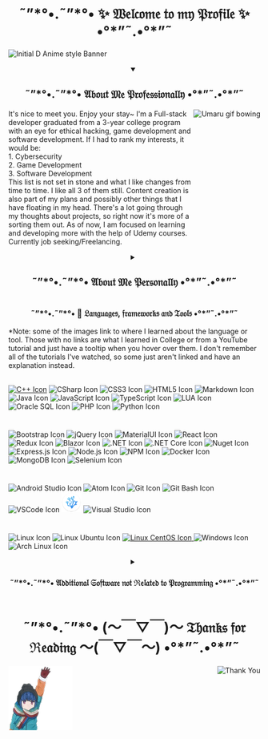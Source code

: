 <h1 align="center">˜”*°•.˜”*°• ✨ 𝔚𝔢𝔩𝔠𝔬𝔪𝔢 𝔱𝔬 𝔪𝔶 𝔓𝔯𝔬𝔣𝔦𝔩𝔢 ✨ •°*”˜.•°*”˜</h1>

![Initial D Anime style Banner](https://github.com/KagamiharaYuzu/KagamiharaYuzu/blob/main/assets/Banner.png?raw=true)

<details open>
<summary align="center"><h2>˜”*°•.˜”*°• 𝔄𝔟𝔬𝔲𝔱 𝔐𝔢 𝔓𝔯𝔬𝔣𝔢𝔰𝔰𝔦𝔬𝔫𝔞𝔩𝔩𝔶 •°*”˜.•°*”˜</h2></summary>
<p><img src="https://media.tenor.com/zwI7aF4S7w4AAAAC/umaru-bow.gif" align="right" alt="Umaru gif bowing" height="250"/>
It's nice to meet you. Enjoy your stay~
I'm a Full-stack developer graduated from a 3-year college program with an eye for ethical hacking, game development and software development. If I had to rank my interests, it would be:<br>  
1. Cybersecurity<br>
2. Game Development<br>
3. Software Development<br>
This list is not set in stone and what I like changes from time to time. I like all 3 of them still.
Content creation is also part of my plans and possibly other things that I have floating in my head. There's a lot going through my thoughts about projects, so right now it's more of a sorting them out. As of now, I am focused on learning and developing more with the help of Udemy courses. Currently job seeking/Freelancing.</p>
</details>

<details>
<summary align="center"><h2>˜”*°•.˜”*°• 𝔄𝔟𝔬𝔲𝔱 𝔐𝔢 𝔓𝔢𝔯𝔰𝔬𝔫𝔞𝔩𝔩𝔶 •°*”˜.•°*”˜</h3></summary>
<img src="https://media.tenor.com/NvTh_ZMUNM4AAAAC/kobayashi-kobayashi-dragon-maid.gif" align="right" />
- <b>Hobbies :</b>soccer, saxophone, PC Building, filming, photography, gaming, streaming. I would include drawing, pen spinning and graphic design, however I haven't practiced enough, but they do interest me among other things. I'll keep this list short.
<br>
- <b>Watch :</b>Mainly anime, YouTube, documentaries. I highly recommend Peaky Blinders which is one of the few non-anime shows I thoroughly enjoyed.<br>
- <b>Music :</b> It's complicated... (meme reference). Eurobeat, vocaloid, Phonk, Hard Phonk, Lo-Fi, Instrumental Rap Beats, Classical and many more.<br><br><br>
  
<h3 align="center">˜”*°•.˜”*°• 𝔄 𝔉𝔢𝔴 𝔐𝔬𝔯𝔢 𝔏𝔦𝔱𝔱𝔩𝔢 𝔗𝔥𝔦𝔫𝔤𝔰: •°*”˜.•°*”˜</h3>

- 🔭 Currently working on a MERN Full-stack project
- 🌱 Presently learning C++ and almost done with the online course
- 👯 Seeking to collaborate on content creation and/or development projects
- 💬 Ask me about anything really, I'm pretty open
- ⚡ Fun fact: **major** car enthusiast and some co-workers found it weird that a developer would also be into cars lol.
  
<details><summary align="center"><h3>˜”*°•.˜”*°• 𝔚𝔥𝔢𝔯𝔢 𝔇𝔦𝔡 𝔱𝔥𝔢 𝔑𝔞𝔪𝔢 𝔉𝔬𝔪𝔢 𝔉𝔯𝔬𝔪? •°*”˜.•°*”˜</h3></summary>Very simple, I picked the first name and last name of 2 different characters I liked from 2 anime that I've watched and enjoyed.<br>Does the name mean anything? I have no idea. I hope it's not idiotic. Probably not the best way to come up with a name, but considering I've been using this name for so long it just stuck with me at this point and I like it. Just a little fun story if you were curious.（*＾-＾*）</details>
  
</details>

<h3 align="center">˜”*°•.˜”*°• 🧰 𝔏𝔞𝔫𝔤𝔲𝔞𝔤𝔢𝔰, 𝔣𝔯𝔞𝔪𝔢𝔴𝔬𝔯𝔨𝔰 𝔞𝔫𝔡 𝔗𝔬𝔬𝔩𝔰 •°*”˜.•°*”˜</h4>
*Note: some of the images link to where I learned about the language or tool. Those with no links are what I learned in College or from a YouTube tutorial and just have a tooltip when you hover over them. I don't remember all of the tutorials I've watched, so some just aren't linked and have an explanation instead.

<br>
<br>
<p>
<a href="https://www.udemy.com/course/beginning-c-plus-plus-programming/" target="_blank" rel="noreferrer" ><img src="https://cdn.jsdelivr.net/gh/devicons/devicon/icons/cplusplus/cplusplus-original.svg" alt="C++ Icon" width="40" height="40" title="C++: learning this from a Udemy course. I have a repo with all the projects following this course."/></a> <img src="https://cdn.jsdelivr.net/gh/devicons/devicon/icons/csharp/csharp-original.svg" alt="CSharp Icon" width="40" height="40" title="C#: Learned this in college from my web programming classes"/>
<img src="https://cdn.jsdelivr.net/gh/devicons/devicon/icons/css3/css3-original.svg" alt="CSS3 Icon" width="40" height="40" title="CSS3: Learned this in college from my web programming classes"/>
<img src="https://cdn.jsdelivr.net/gh/devicons/devicon/icons/html5/html5-original.svg" alt="HTML5 Icon" width="40" height="40" title="HTML5: Learned this in college from my web programming classes"/>
<img src="https://icon-library.com/images/markdown-icon/markdown-icon-3.jpg" alt="Markdown Icon" width="40" height="40" title="Markdown: Learned this from a cheatsheet I found on the internet"/>
<img src="https://cdn.jsdelivr.net/gh/devicons/devicon/icons/java/java-original.svg" alt="Java Icon" width="40" height="40" title="Java: Learned this in college from my programming classes"/>
<img src="https://cdn.jsdelivr.net/gh/devicons/devicon/icons/javascript/javascript-original.svg" alt="JavaScript Icon" width="40" height="40" title="JavaScript: Learned this in college from my web programming classes"/>
<img src="https://cdn.jsdelivr.net/gh/devicons/devicon/icons/typescript/typescript-original.svg" alt="TypeScript Icon" width="40" height="40" title="TypeScript: YouTube tutorial by 'Programming with Mosh'"/>
<img src="https://cdn.jsdelivr.net/gh/devicons/devicon/icons/lua/lua-plain-wordmark.svg" alt="LUA Icon" width="40" height="40" title="LUA: YouTube tutorial from 'freeCodeCamp.org'"/>
<img src="https://cdn.jsdelivr.net/gh/devicons/devicon/icons/oracle/oracle-original.svg" alt="Oracle SQL Icon" width="40" height="40" title="Learned Oracle SQL in college from my database classes"/>
<img src="https://cdn.jsdelivr.net/gh/devicons/devicon/icons/php/php-original.svg" alt="PHP Icon" width="40" height="40" title="PHP: Learned this in college from my web programming classes"/>
<img src="https://cdn.jsdelivr.net/gh/devicons/devicon/icons/python/python-original.svg" alt="Python Icon" width="40" height="40" title="Python: Learned this in college from my programming classes"/></p>

#

<img src="https://cdn.jsdelivr.net/gh/devicons/devicon/icons/bootstrap/bootstrap-original.svg" alt="Bootstrap Icon" width="40" height="40" title="Bootstrap: Learned this in college from my web programming classes"/> <img src="https://cdn.jsdelivr.net/gh/devicons/devicon/icons/jquery/jquery-original.svg" alt="jQuery Icon" width="40" height="40" title="jQuery: Learned this in college from my web programming classes"/>
<img src="https://cdn.jsdelivr.net/gh/devicons/devicon/icons/materialui/materialui-original.svg" alt="MaterialUI Icon" width="40" height="40" title="MaterialUI: Learned this from YouTube tutorial. Check my MERN Stack repo for more info on the tutorial"/>
<img src="https://cdn.jsdelivr.net/gh/devicons/devicon/icons/react/react-original.svg" alt="React Icon" width="40" height="40" title="React: Learned this from a freeCodeCamp.org tutorial."/>
<img src="https://cdn.jsdelivr.net/gh/devicons/devicon/icons/redux/redux-original.svg" alt="Redux Icon" width="40" height="40" title="Redux: Learned this from YouTube tutorial. Check my MERN Stack repo for more info on the tutorial"/>
<img src="https://cdn.worldvectorlogo.com/logos/blazor.svg" alt="Blazor Icon" width="40" height="40" title="Blazor: Learned this in college from my web programming classes"/>
<img src="https://cdn.jsdelivr.net/gh/devicons/devicon/icons/dot-net/dot-net-original.svg" alt=".NET Icon" width="40" height="40" title=".NET: Learned this in college from my web programming classes"/>
<img src="https://cdn.jsdelivr.net/gh/devicons/devicon/icons/dotnetcore/dotnetcore-original.svg" alt=".NET Core Icon" width="40" height="40" title=".NET Core: Learned this in college from my web programming classes"/>
<img src="https://cdn.jsdelivr.net/gh/devicons/devicon/icons/nuget/nuget-original.svg" alt="Nuget Icon" width="40" height="40" title="Nuget: Learned this in college from my web programming classes"/>
<img src="https://cdn.jsdelivr.net/gh/devicons/devicon/icons/express/express-original.svg" alt="Express.js Icon" width="40" height="40" title="Express.js: Learned this from YouTube tutorial. Check my MERN Stack repo for more info on the tutorial"/>
<img src="https://cdn.jsdelivr.net/gh/devicons/devicon/icons/nodejs/nodejs-original.svg" alt="Node.js Icon" width="40" height="40" title="Node.js: Learned this in college from my web programming classes"/>
<img src="https://cdn.jsdelivr.net/gh/devicons/devicon/icons/npm/npm-original-wordmark.svg" alt="NPM Icon" width="40" height="40" title="NPMLearned this in college from my web programming classes"/>
<img src="https://cdn.jsdelivr.net/gh/devicons/devicon/icons/docker/docker-original.svg" alt="Docker Icon" width="40" height="40" title="Docker: Learned this in college from my web programming classes"/>
<img src="https://cdn.jsdelivr.net/gh/devicons/devicon/icons/mongodb/mongodb-original.svg" alt="MongoDB Icon" width="40" height="40" title="MongoDB: Learned this from YouTube tutorial. Check my MERN Stack repo for more info on the tutorial"/>
<img src="https://cdn.jsdelivr.net/gh/devicons/devicon/icons/selenium/selenium-original.svg" alt="Selenium Icon" width="40" height="40" title="Selenium Test Framework: Learned this on the job when I was contracted as a Junior Tester."/>

#

<img src="https://cdn.jsdelivr.net/gh/devicons/devicon/icons/androidstudio/androidstudio-original.svg" alt="Android Studio Icon" width="40" height="40" title="Android Studio: Learned this in college from my mobile programming class"/> <img src="https://cdn.jsdelivr.net/gh/devicons/devicon/icons/atom/atom-original.svg" alt="Atom Icon" width="40" height="40" title="Atom Text Editor: Friend showed me this text editor and it's amazing. Use it sometimes but it's no longer my main one."/>
<img src="https://cdn.jsdelivr.net/gh/devicons/devicon/icons/git/git-original.svg" alt="Git Icon" width="40" height="40" title="GIT: Learned this from some YouTube tutorials and college progression"/>
<img src="https://cdn.jsdelivr.net/gh/devicons/devicon/icons/bash/bash-original.svg" alt="Git Bash Icon" width="40" height="40" title="Git Bash: Learned this from some YouTube tutorials and college progression"/>
<img src="https://cdn.jsdelivr.net/gh/devicons/devicon/icons/vscode/vscode-original.svg" alt="VSCode Icon" width="40" height="40" title="Visual Studio Code: Learned to use this in college and the plugins are from a mix of YouTube and College"/>
<img src="https://raw.githubusercontent.com/VSCodium/vscodium/master/src/stable/resources/linux/code.png" alt="VSCode Icon" width="40" height="40" title="Visual Studio Codium: It's a build of visual studio code with all telemetry and tracking disabled"/>
<img src="https://cdn.jsdelivr.net/gh/devicons/devicon/icons/visualstudio/visualstudio-plain.svg" alt="Visual Studio Icon" width="40" height="40" title="Visual Studio: Learned to use this in college and the plugins are from a mix of YouTube and College"/>

#

<img src="https://cdn.jsdelivr.net/gh/devicons/devicon/icons/linux/linux-original.svg" alt="Linux Icon" width="40" height="40"/> <img src="https://cdn.jsdelivr.net/gh/devicons/devicon/icons/ubuntu/ubuntu-plain.svg" alt="Linux Ubuntu Icon" width="40" height="40" title="Linux Ubuntu: Learned it from my Hardware classes in college."/>
<a href="https://www.udemy.com/course/linux-administration-bootcamp/" target="_blank" rel="noreferrer" ><img src="https://cdn.jsdelivr.net/gh/devicons/devicon/icons/centos/centos-original.svg" alt="Linux CentOS Icon" width="40" height="40" title="Linux CentOS: Learned from Udemy course on Linux Administration"/> </a>
<img src="https://cdn.jsdelivr.net/gh/devicons/devicon/icons/windows8/windows8-original.svg" alt="Windows Icon" width="40" height="40" title="Windows is my main OS however I'm looking to switch to Linux very soon"/>
<img src="https://cdn0.iconfinder.com/data/icons/flat-round-system/512/archlinux-512.png" alt="Arch Linux Icon" width="40" height="40" title="Arch Linux: Touched this a little from an online course,but haven't switched to it or have used it extensively yet."/>

<details><summary align="center"><h3>˜”*°•.˜”*°• 𝔄𝔡𝔡𝔦𝔱𝔦𝔬𝔫𝔞𝔩 𝔖𝔬𝔣𝔱𝔴𝔞𝔯𝔢 𝔫𝔬𝔱 ℜ𝔢𝔩𝔞𝔱𝔢𝔡 𝔱𝔬 𝔓𝔯𝔬𝔤𝔯𝔞𝔪𝔪𝔦𝔫𝔤 •°*”˜.•°*”˜</h3></summary>
<img src="https://cdn.jsdelivr.net/gh/devicons/devicon/icons/aftereffects/aftereffects-original.svg" alt="After Effects Icon" width="40" height="40" title="made a few video projects with this however that YouTube channel is Effectively dead and didn't really know what I was doing."/> <img src="https://upload.wikimedia.org/wikipedia/commons/thumb/9/90/DaVinci_Resolve_17_logo.svg/65px-DaVinci_Resolve_17_logo.svg.png" alt="DaVinci Resolve Icon" width="40" height="40" title="seems like a great alternative to after effects and premiere pro. Used this in my first year of college in web programming for an assignment but no extensive knowledge yet."/> <a href="https://www.udemy.com/course/blendertutorial/" target="_blank" rel="noreferrer"><img src="https://cdn.jsdelivr.net/gh/devicons/devicon/icons/blender/blender-original.svg" alt="Blender Icon" width="40" height="40" title="Did a Udemy course on 3D modeling."/></a> <img src="https://cdn.jsdelivr.net/gh/devicons/devicon/icons/premierepro/premierepro-original.svg" alt="Premiere Pro Icon" width="40" height="40" title="same as after effects, did a few projects a while ago."/> <img src="https://cdn.jsdelivr.net/gh/devicons/devicon/icons/photoshop/photoshop-plain.svg" alt="Photoshop Icon" width="40" height="40" title="I use this often to make my own simple things like a banner or a simple logo."/>
</details>

<h1 align="center">˜”*°•.˜”*°• (～￣▽￣)～ 𝔗𝔥𝔞𝔫𝔨𝔰 𝔣𝔬𝔯 ℜ𝔢𝔞𝔡𝔦𝔫𝔤 ～(￣▽￣～) •°*”˜.•°*”˜</h1>
<img src="https://raw.githubusercontent.com/KagamiharaYuzu/KagamiharaYuzu/main/assets/RinWaveLeftArm.gif" alt="Shima Rin Waving" align="left"/>
<img src="https://github.com/KagamiharaYuzu/KagamiharaYuzu/blob/main/assets/ore-monogatari-yamato-rinko.gif" alt="Thank You" align="right"/>

